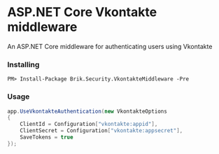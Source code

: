 # ASP.NET Core Vkontakte middleware
An ASP.NET Core middleware for authenticating users using Vkontakte

### Installing
```
PM> Install-Package Brik.Security.VkontakteMiddleware -Pre
```

### Usage

```csharp
app.UseVkontakteAuthentication(new VkontakteOptions
{
    ClientId = Configuration["vkontakte:appid"],
    ClientSecret = Configuration["vkontakte:appsecret"],
    SaveTokens = true
});
```
